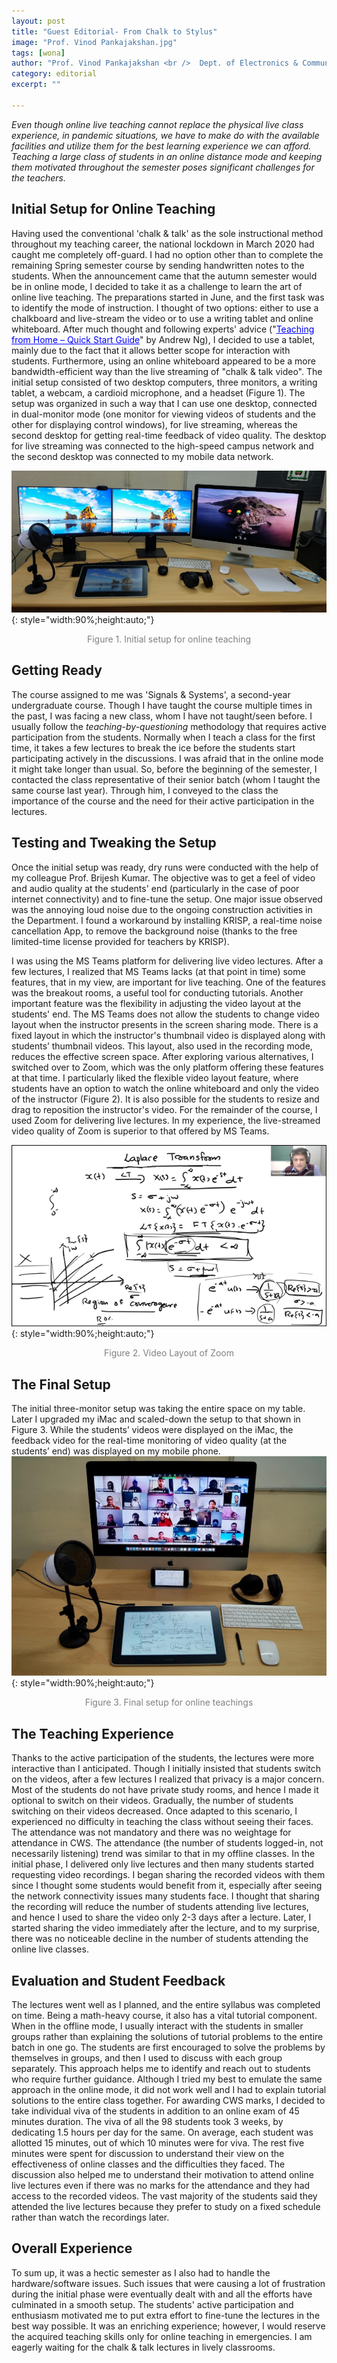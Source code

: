 ```yaml
---
layout: post
title: "Guest Editorial- From Chalk to Stylus"
image: "Prof. Vinod Pankajakshan.jpg"
tags: [wona]
author: "Prof. Vinod Pankajakshan <br />  Dept. of Electronics & Communication Engineering <br />  IIT Roorkee "
category: editorial
excerpt: ""

---
```


*Even though online live teaching cannot replace the physical live class experience, in pandemic situations, we have to make do with the available facilities and utilize them for the best learning experience we can afford. Teaching a large class of students in an online distance mode and keeping them motivated throughout the semester poses significant challenges for the teachers.*


## Initial Setup for Online Teaching    
Having used the conventional 'chalk & talk' as the sole instructional method throughout my teaching career, the national lockdown in March 2020 had caught me completely off-guard. I had no option other than to complete the remaining Spring semester course by sending handwritten notes to the students. When the announcement came that the autumn semester would be in online mode, I decided to take it as a challenge to learn the art of online live teaching.  The preparations started in June, and the first task was to identify the mode of instruction. I thought of two options: either to use a chalkboard and live-stream the video or to use a writing tablet and online whiteboard. After much thought and following experts' advice ("[<span style="color:blue"><ins>Teaching from Home – Quick Start Guide</ins></span>](https://d3btwko586hcvj.cloudfront.net/uploads/pdf/file/167/Andrew_Ng_Teaching_From_Home-1587516390.pdf)" by Andrew Ng), I decided to use a tablet, mainly due to the fact that it allows better scope for interaction with students. Furthermore, using an online whiteboard appeared to be a more bandwidth-efficient way than the live streaming of "chalk & talk video". The initial setup consisted of two desktop computers, three monitors, a writing tablet, a webcam, a cardioid microphone, and a headset (Figure 1). The setup was organized in such a way that I can use one desktop, connected in dual-monitor mode (one monitor for viewing videos of students and the other for displaying control windows), for live streaming, whereas the second desktop for getting real-time feedback of video quality. The desktop for live streaming was connected to the high-speed campus network and the second desktop was connected to my mobile data network.

![pic0](/images/posts/chalk_to_stylus.png){: style="width:90%;height:auto;"}
<div style="text-align: center;"><span style="color:grey;">Figure 1. Initial setup for online teaching</span></div>


## Getting Ready

 The course assigned to me was 'Signals & Systems', a second-year undergraduate course. Though I have taught the course multiple times in the past, I was facing a new class, whom I have not taught/seen before. I usually follow the *teaching-by-questioning* methodology that requires active participation from the students. Normally when I teach a class for the first time, it takes a few lectures to break the ice before the students start participating actively in the discussions.  I was afraid that in the online mode it might take longer than usual.   So, before the beginning of the semester, I contacted the class representative of their senior batch (whom I taught the same course last year). Through him, I conveyed to the class the importance of the course and the need for their active participation in the lectures.

## Testing and Tweaking the Setup

Once the initial setup was ready, dry runs were conducted with the help of my colleague Prof. Brijesh Kumar. The objective was to get a feel of video and audio quality at the students' end (particularly in the case of poor internet connectivity) and to fine-tune the setup.  One major issue observed was the annoying loud noise due to the ongoing construction activities in the Department.  I found a workaround by installing KRISP, a real-time noise cancellation App, to remove the background noise (thanks to the free limited-time license provided for teachers by KRISP).

I was using the MS Teams platform for delivering live video lectures. After a few lectures, I realized that MS Teams lacks (at that point in time) some features, that in my view, are important for live teaching. One of the features was the breakout rooms, a useful tool for conducting tutorials. Another important feature was the flexibility in adjusting the video layout at the students' end. The MS Teams does not allow the students to change video layout when the instructor presents in the screen sharing mode. There is a fixed layout in which the instructor's thumbnail video is displayed along with students’ thumbnail videos. This layout, also used in the recording mode, reduces the effective screen space.  After exploring various alternatives, I switched over to Zoom, which was the only platform offering these features at that time. I particularly liked the flexible video layout feature, where students have an option to watch the online whiteboard and only the video of the instructor (Figure 2). It is also possible for the students to resize and drag to reposition the instructor's video. For the remainder of the course, I used Zoom for delivering live lectures. In my experience, the live-streamed video quality of Zoom is superior to that offered by MS Teams.

![pic2](/images/posts/chalk_to_stylus_2.png){: style="width:90%;height:auto;"}
<div style="text-align: center;"><span style="color:grey;">Figure 2. Video Layout of Zoom</span></div> 

## The Final Setup
The initial three-monitor setup was taking the entire space on my table.  Later  I upgraded my iMac and scaled-down the setup to that shown in Figure 3. While the students’ videos were displayed on the iMac, the feedback video for the real-time monitoring of video quality (at the students’ end) was displayed on my mobile phone.
![pic2](/images/posts/chalk_to_stylus_3.jpg){: style="width:90%;height:auto;"}
<div style="text-align: center;"><span style="color:grey;">Figure 3. Final setup for online teachings</span></div>

## The Teaching Experience
Thanks to the active participation of the students, the lectures were more interactive than I anticipated.  Though I initially insisted that students switch on the videos, after a few lectures I realized that privacy is a major concern. Most of the students do not have private study rooms, and hence I made it optional to switch on their videos. Gradually, the number of students switching on their videos decreased. Once adapted to this scenario, I experienced no difficulty in teaching the class without seeing their faces.  The attendance was not mandatory and there was no weightage for attendance in CWS.  The attendance (the number of students logged-in, not necessarily listening) trend was similar to that in my offline classes.  In the initial phase, I delivered only live lectures and then many students started requesting video recordings. I began sharing the recorded videos with them since I thought some students would benefit from it, especially after seeing the network connectivity issues many students face.  I thought that sharing the recording will reduce the number of students attending live lectures, and hence I used to share the video only 2-3 days after a lecture.  Later, I started sharing the video immediately after the lecture, and to my surprise, there was no noticeable decline in the number of students attending the online live classes.

## Evaluation and Student Feedback
The lectures went well as I planned, and the entire syllabus was completed on time. Being a math-heavy course, it also has a vital tutorial component. When in the offline mode, I usually interact with the students in smaller groups rather than explaining the solutions of tutorial problems to the entire batch in one go. The students are first encouraged to solve the problems by themselves in groups, and then I used to discuss with each group separately. This approach helps me to identify and reach out to students who require further guidance. Although I tried my best to emulate the same approach in the online mode, it did not work well and I had to explain tutorial solutions to the entire class together. For awarding CWS marks, I decided to take individual viva of the students in addition to an online exam of 45 minutes duration.  The viva of all the 98 students took 3 weeks, by dedicating 1.5 hours per day for the same.  On average, each student was allotted 15 minutes, out of which 10 minutes were for viva.  The rest five minutes were spent for discussion to understand their view on the effectiveness of online classes and the difficulties they faced. The discussion also helped me to understand their motivation to attend online live lectures even if there was no marks for the attendance and they had access to the recorded videos.  The vast majority of the students said they attended the live lectures because they prefer to study on a fixed schedule rather than watch the recordings later.

## Overall Experience
To sum up, it was a hectic semester as I also had to handle the hardware/software issues. Such issues that were causing a lot of frustration during the initial phase were eventually dealt with and all the efforts have culminated in a smooth setup. The students' active participation and enthusiasm motivated me to put extra effort to fine-tune the lectures in the best way possible.   It was an enriching experience; however, I would reserve the acquired teaching skills only for online teaching in emergencies. I am eagerly waiting for the chalk & talk lectures in lively classrooms. 

